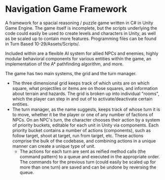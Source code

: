 # Navigation Game Framework

A framework for a spacial reasoning / puzzle game written in C# in Unity Game Engine. The game itself is incomplete, but the scripts underlying the code could easily be used to create levels and characters in Unity, as well as be scaled up to contain more features. 
Programming files can be found in Turn Based 10-29/Assets/Scripts/.

Included within are a flexible AI system for allied NPCs and enemies, highly modular behavioral components for various entities within the game, an implementation of the A* pathfinding algorithm,  and more. 

The game has two main systems, the grid and the turn manager. 

- The three dimensional grid keeps track of which units are on which square, what projectiles or items are on those squares, and information about terrain and hazards. The grid is broken up into individual "rooms", which the player can step in and out of to activate/deactivate certain entities.
- The turn manager, as the name suggests, keeps track of whose turn it is to move, whether it be the player or one of any number of factions of NPCs. On an NPC's turn, the character chooses their action by a system of priority buckets, editable for each unit in Unity via components. Each priority bucket contains
a number of actions (components), such as follow target, shoot at target, run from target, etc. These actions comprise the bulk of the codebase, and combining actions in a unique manner can create a unique type of unit.
  - The actions for each turn are sent as reified method calls (the command pattern) to a queue and executed in the appropriate order. The commands for the previous turn (could easily be scaled up for more than one turn) are saved and can be undone by reversing the queue.
